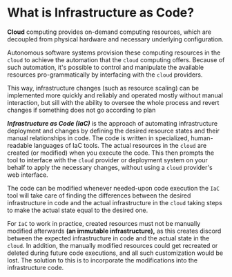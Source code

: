 # What is Infrastructure as Code?

**Cloud** computing provides on-demand computing resources, which are decoupled from physical hardware and necessary underlying configuration.

Autonomous software systems provision these computing resources in the `cloud` to achieve the automation that the `cloud` computing offers.  Because of such automation, it's possible to control and manipulate the available resources pro-grammatically by interfacing with the `cloud` providers.  

This way, infrastructure changes (such as resource scaling) can be implemented more quickly and reliably and operated mostly without manual interaction, but sill with the ability to oversee the whole process and revert changes if something does not go according to plan

_**Infrastructure as Code (IaC)**_ is the approach of automating infrastructure deployment and changes by defining the desired resource states and their manual relationships in code.  The code is written in specialized, human-readable languages of IaC tools.  The actual resources in the `cloud` are created (or modified) when you execute the code.  This then prompts the tool to interface with the `cloud` provider or deployment system on your behalf to apply the necessary changes, without using a `cloud` provider's web interface.

The code can be modified whenever needed-upon code execution the `IaC` tool will take care of finding the differences between the desired infrastructure in code and the actual infrastructure in the `cloud` taking steps to make the actual state equal to the desired one.

For `IaC` to work in practice, created resources must not be manually modified afterwards **(an immutable infrastructure),** as this creates discord between the expected infrastructure in code and the actual state in the `cloud`.  In addition, the manually modified resources could get recreated or deleted during future code executions, and all such customization would be lost.  The solution to this is to incorporate the modifications into the infrastructure code.